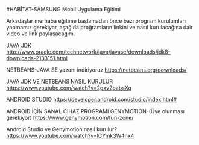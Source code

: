 #HABİTAT-SAMSUNG Mobil Uygulama Eğitimi

Arkadaşlar merhaba eğitime başlamadan önce bazı program kurulumları yapmamız gerekiyor, aşağıda proğramların linkini ve nasıl kurulacağına dair video ve link paylaşacagım.

JAVA JDK
http://www.oracle.com/technetwork/java/javase/downloads/jdk8-downloads-2133151.html

NETBEANS-JAVA SE yazanı indiriyoruz
https://netbeans.org/downloads/

JAVA JDK VE NETBEANS NASIL KURULUR 
https://www.youtube.com/watch?v=2gxv2babsXg

ANDROID STUDIO
https://developer.android.com/studio/index.html#

ANDROID İÇİN SANAL CİHAZ PROGRAMI GENYMOTION-(Üye olunması gerekiyor)
https://www.genymotion.com/fun-zone/

Android Studio ve Genymotion nasıl kurulur?
https://www.youtube.com/watch?v=lCYmk3W4nx4
